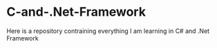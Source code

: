 # C-and-.Net-Framework

Here is a repository contraining everything I am learning in C# and .Net Framework
